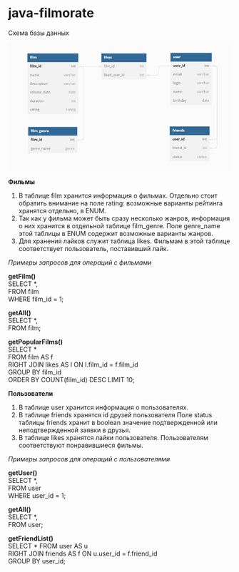 # java-filmorate

Схема базы данных

![Схема базы данных](https://github.com/dev-Orlov/java-filmorate/blob/main/chart_v6.png?raw=true)

**Фильмы**  
1. В таблице film хранится информация о фильмах. 
Отдельно стоит обратить внимание на поле rating: возможные варианты рейтинга хранятся отдельно, в ENUM.
2. Так как у фильма может быть сразу несколько жанров, информация о них хранится в отдельной таблице film_genre.
Поле genre_name этой таблицы в ENUM содержит возможные варианты жанров.
3. Для хранения лайков служит таблица likes. Фильмам в этой таблице соответствует пользователь, поставивший 
лайк.

*Примеры запросов для операций с фильмами*

**getFilm()**  
SELECT *,  
FROM film  
WHERE film_id = 1;  

**getAll()**  
SELECT *,  
FROM film;  

**getPopularFilms()**  
SELECT *    
FROM film AS f  
RIGHT JOIN likes AS l ON l.film_id = f.film_id  
GROUP BY film_id   
ORDER BY COUNT(film_id) DESC
LIMIT 10;

**Пользователи** 
1. В таблице user хранится информация о пользователях.
2. В таблице friends хранятся id друзей пользователя
Поле status таблицы friends хранит в boolean значение подтвержденной или неподтвержденной заявки в друзья.
3. В таблице likes хранятся лайки пользователя. Пользователям соответствуют понравившиеся фильмы.

*Примеры запросов для операций с пользователями*

**getUser()**  
SELECT *,  
FROM user  
WHERE user_id = 1;

**getAll()**  
SELECT *,  
FROM user;

**getFriendList()**  
SELECT *
FROM user AS u  
RIGHT JOIN friends AS f ON u.user_id = f.friend_id  
GROUP BY user_id;